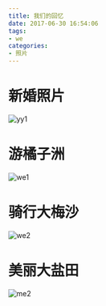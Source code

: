 ```yaml
---
title: 我们的回忆
date: 2017-06-30 16:54:06
tags:
- we
categories:
- 照片
---
```


# 新婚照片
![yy1](http://osp5fgfht.bkt.clouddn.com/yy1.jpg-yy)
# 游橘子洲
![we1](http://osp5fgfht.bkt.clouddn.com/we1.jpg-yy)
# 骑行大梅沙
![we2](http://osp5fgfht.bkt.clouddn.com/we2.jpg-yy)
# 美丽大盐田
![me2](http://osp5fgfht.bkt.clouddn.com/me2.jpg-yy)
